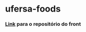 # ufersa-foods

### [Link](https://github.com/DaviEmmanuel04/ufersa-foods-front) para o repositório do front
